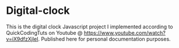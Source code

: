 # Digital-clock

This is the digital clock Javascript project I implemented according to QuickCodingTuts on Youtube @ https://www.youtube.com/watch?v=iX9dfzXjleI. 
Published here for personal documentation purposes.
